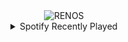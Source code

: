 <div align="center">
<picture>
    <source media="(prefers-color-scheme: dark)" srcset="https://i.ibb.co/P4Q8C5p/output-gif.gif">
    <source media="(prefers-color-scheme: light)" srcset="https://i.ibb.co/P4Q8C5p/output-gif.gif">
    <img alt="RENOS" src="https://i.ibb.co/P4Q8C5p/output-gif.gif">
</picture>
<details>
<summary>Spotify Recently Played</summary>
<img src="https://spotify-recently-played-readme.vercel.app/api?user=31d6d6zerc5ct6kck32na2ozsqf4&unique=1&width=400" alt="Spotify" />
</details>
</div>

<!-- Image deletion URL: https://ibb.co/QndGm6B/9cec7f63d2608a24fdd2674d96c0f6c2 -->